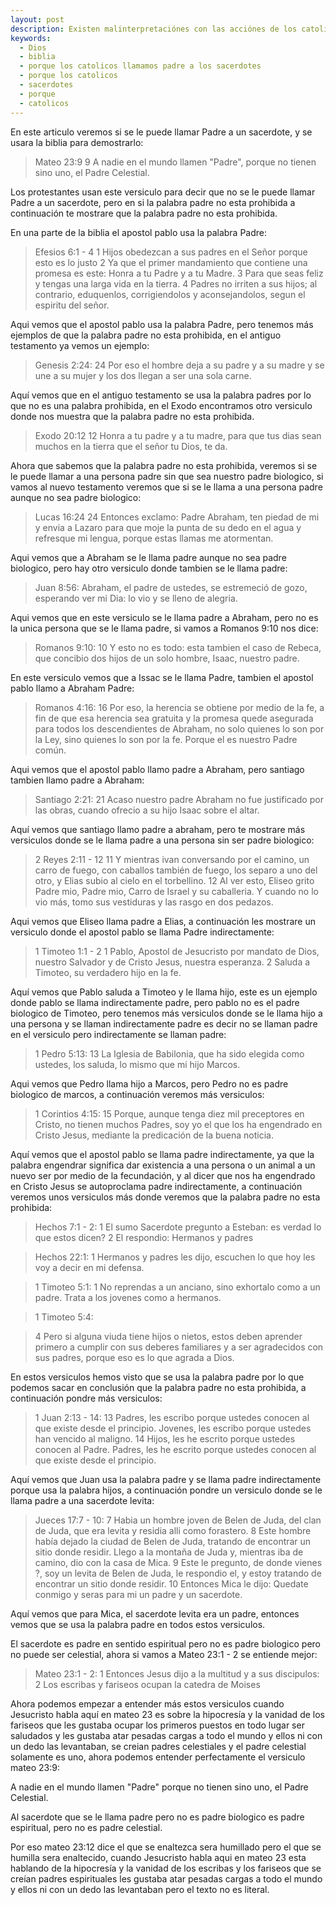 ```yaml
---
layout: post
description: Existen malinterpretaciónes con las acciónes de los catolicos pero en este articulo veras porque los catolicos llaman Padre al sacerdote y tambien se mostrara una justificación con la biblia
keywords:
  - Dios
  - biblia
  - porque los catolicos llamamos padre a los sacerdotes
  - porque los catolicos
  - sacerdotes
  - porque
  - catolicos
---
```


En este articulo veremos si se le puede llamar Padre a un sacerdote, y se usara la biblia para demostrarlo:

> Mateo 23:9
> 9 A nadie en el mundo llamen "Padre", porque no tienen sino uno, el Padre Celestial.

Los protestantes usan este versiculo para decir que no se le puede llamar Padre a un sacerdote, pero en si la palabra padre no esta prohibida a continuación te mostrare que la palabra padre no esta prohibida.

En una parte de la biblia el apostol pablo usa la palabra Padre:

> Efesios 6:1 - 4
> 1 Hijos obedezcan a sus padres en el Señor porque esto es lo justo
> 2 Ya que el primer mandamiento que contiene una promesa es este: Honra a tu Padre y a tu Madre.
> 3 Para que seas feliz y tengas una larga vida en la tierra.
> 4 Padres no irriten a sus hijos; al contrario, eduquenlos, corrigiendolos y aconsejandolos, segun el espiritu del señor.

Aqui vemos que el apostol pablo usa la palabra Padre, pero tenemos más ejemplos de que la palabra padre no esta prohibida, en el antiguo testamento ya vemos un ejemplo:

> Genesis 2:24:
> 24 Por eso el hombre deja a su padre y a su madre y se une a su mujer y los dos llegan a ser una sola carne.

Aquí vemos que en el antiguo testamento se usa la palabra padres por lo que no es una palabra prohibida, en el Exodo encontramos otro versiculo donde nos muestra que la palabra padre no esta prohibida.

> Exodo 20:12
> 12 Honra a tu padre y a tu madre, para que tus dias sean muchos en la tierra que el señor tu Dios, te da.

Ahora que sabemos que la palabra padre no esta prohibida, veremos si se le puede llamar a una persona padre sin que sea nuestro padre biologico, si vamos al nuevo testamento veremos que si se le llama a una persona padre aunque no sea padre biologico:

> Lucas 16:24
> 24 Entonces exclamo: Padre Abraham, ten piedad de mi y envia a Lazaro para que moje la punta de su dedo en el agua y refresque mi lengua, porque estas llamas me atormentan.

Aqui vemos que a Abraham se le llama padre aunque no sea padre biologico, pero hay otro versiculo donde tambien se le llama padre:

> Juan 8:56:
> Abraham, el padre de ustedes, se estremeció de gozo, esperando ver mi Dia: lo vio y se lleno de alegria.

Aqui vemos que en este versiculo se le llama padre a Abraham, pero no es la unica persona que se le llama padre, si vamos a Romanos 9:10 nos dice:

> Romanos 9:10:
> 10 Y esto no es todo: esta tambien el caso de Rebeca, que concibio dos hijos de un solo hombre, Isaac, nuestro padre.

En este versiculo vemos que a Issac se le llama Padre, tambien el apostol pablo llamo a Abraham Padre:

> Romanos 4:16:
> 16 Por eso, la herencia se obtiene por medio de la fe, a fin de que esa herencia sea gratuita y la promesa quede asegurada para todos los descendientes de Abraham, no solo quienes lo son por la Ley, sino quienes lo son por la fe. Porque el es nuestro Padre común.

Aqui vemos que el apostol pablo llamo padre a Abraham, pero santiago tambien llamo padre a Abraham:

> Santiago 2:21:
> 21 Acaso nuestro padre Abraham no fue justificado por las obras, cuando ofrecio a su hijo Isaac sobre el altar.

Aquí vemos que santiago llamo padre a abraham, pero te mostrare más versiculos donde se le llama padre a una persona sin ser padre biologico:

> 2 Reyes 2:11 - 12
> 11 Y mientras ivan conversando por el camino, un carro de fuego, con caballos también de fuego, los separo a uno del otro, y Elias subio al cielo en el torbellino.
> 12 Al ver esto, Eliseo grito Padre mio, Padre mio, Carro de Israel y su caballeria. Y cuando no lo vio más, tomo sus vestiduras y las rasgo en dos pedazos.

Aqui vemos que Eliseo llama padre a Elias, a continuación les mostrare un versiculo donde el apostol pablo se llama Padre indirectamente:

> 1 Timoteo 1:1 - 2
> 1 Pablo, Apostol de Jesucristo por mandato de Dios, nuestro Salvador y de Cristo Jesus, nuestra esperanza.
> 2 Saluda a Timoteo, su verdadero hijo en la fe.

Aquí vemos que Pablo saluda a Timoteo y le llama hijo, este es un ejemplo donde pablo se llama indirectamente padre, pero pablo no es el padre biologico de Timoteo, pero tenemos más versiculos donde se le llama hijo a una persona y se llaman indirectamente padre es decir no se llaman padre en el versiculo pero indirectamente se llaman padre:

> 1 Pedro 5:13:
> 13 La Iglesia de Babilonia, que ha sido elegida como ustedes, los saluda, lo mismo que mi hijo Marcos.

Aqui vemos que Pedro llama hijo a Marcos, pero Pedro no es padre biologico de marcos, a continuación veremos más versiculos:

> 1 Corintios 4:15:
> 15 Porque, aunque tenga diez mil preceptores en Cristo, no tienen muchos Padres, soy yo el que los ha engendrado en Cristo Jesus, mediante la predicación de la buena noticia.

Aquí vemos que el apostol pablo se llama padre indirectamente, ya que la palabra engendrar significa dar existencia a una persona o un animal a un nuevo ser por medio de la fecundación, y al dicer que nos ha engendrado en Cristo Jesus se autoproclama padre indirectamente, a continuación veremos unos versiculos más donde veremos que la palabra padre no esta prohibida:

> Hechos 7:1 - 2:
> 1 El sumo Sacerdote pregunto a Esteban: es verdad lo que estos dicen? 
> 2 El respondio: Hermanos y padres

> Hechos 22:1:
> 1 Hermanos y padres les dijo, escuchen lo que hoy les voy a decir en mi defensa.

> 1 Timoteo 5:1:
> 1 No reprendas a un anciano, sino exhortalo como a un padre. Trata a los jovenes como a hermanos.

> 1 Timoteo 5:4:

> 4 Pero si alguna viuda tiene hijos o nietos, estos deben aprender primero a cumplir con sus deberes familiares y a ser agradecidos con sus padres, porque eso es lo que agrada a Dios.

En estos versiculos hemos visto que se usa la palabra padre por lo que podemos sacar en conclusión que la palabra padre no esta prohibida, a continuación pondre más versiculos:

> 1 Juan 2:13 - 14:
> 13 Padres, les escribo porque ustedes conocen al que existe desde el principio. Jovenes, les escribo porque ustedes han vencido al maligno.
> 14 Hijos, les he escrito porque ustedes conocen al Padre. Padres, les he escrito porque ustedes conocen al que existe desde el principio.

Aquí vemos que Juan usa la palabra padre y se llama padre indirectamente porque usa la palabra hijos, a continuación pondre un versiculo donde se le llama padre a una sacerdote levita:

> Jueces 17:7 - 10:
> 7 Habia un hombre joven de Belen de Juda, del clan de Juda, que era levita y residia alli como forastero.
> 8 Este hombre había dejado la ciudad de Belen de Juda, tratando de encontrar un sitio donde residir. Llego a la montaña de Juda y, mientras iba de camino, dio con la casa de Mica.
> 9 Este le pregunto, de donde vienes ?, soy un levita de Belen de Juda, le respondio el, y estoy tratando de encontrar un sitio donde residir.
> 10 Entonces Mica le dijo: Quedate conmigo y seras para mi un padre y un sacerdote.

Aquí vemos que para Mica, el sacerdote levita era un padre, entonces vemos que se usa la palabra padre en todos estos versiculos.

El sacerdote es padre en sentido espiritual pero no es padre biologico pero no puede ser celestial, ahora si vamos a Mateo 23:1 - 2 se entiende mejor:

> Mateo 23:1 - 2:
> 1 Entonces Jesus dijo a la multitud y a sus discipulos:
> 2 Los escribas y fariseos ocupan la catedra de Moises

Ahora podemos empezar a entender más estos versiculos cuando Jesucristo habla aquí en mateo 23 es sobre la hipocresía y la vanidad de los fariseos que les gustaba ocupar los primeros puestos en todo lugar ser saludados y les gustaba atar pesadas cargas a todo el mundo y ellos ni con un dedo las levantaban, se creian padres celestiales y el padre celestial solamente es uno, ahora podemos entender perfectamente el versiculo mateo 23:9:

A nadie en el mundo llamen "Padre" porque no tienen sino uno, el Padre Celestial.

Al sacerdote que se le llama padre pero no es padre biologico es padre espiritual, pero no es padre celestial.

Por eso mateo 23:12 dice el que se enaltezca sera humillado pero el que se humilla sera enaltecido, cuando Jesucristo habla aqui en mateo 23 esta hablando de la hipocresía y la vanidad de los escribas y los fariseos que se creían padres espirituales les gustaba atar pesadas cargas a todo el mundo y ellos ni con un dedo las levantaban pero el texto no es literal.
